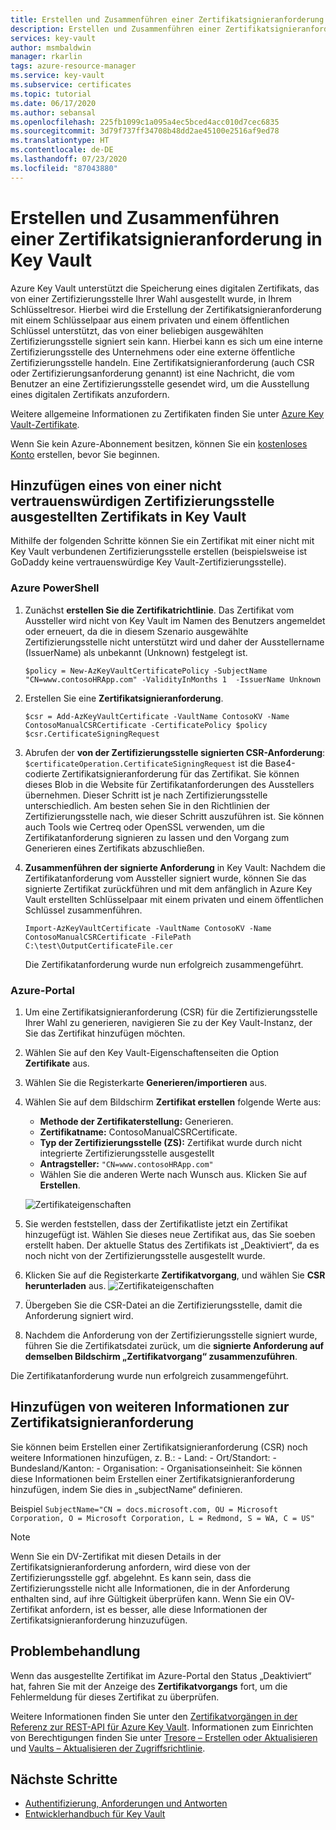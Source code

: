```yaml
---
title: Erstellen und Zusammenführen einer Zertifikatsignieranforderung in Azure Key Vault
description: Erstellen und Zusammenführen einer Zertifikatsignieranforderung in Azure Key Vault
services: key-vault
author: msmbaldwin
manager: rkarlin
tags: azure-resource-manager
ms.service: key-vault
ms.subservice: certificates
ms.topic: tutorial
ms.date: 06/17/2020
ms.author: sebansal
ms.openlocfilehash: 225fb1099c1a095a4ec5bced4acc010d7cec6835
ms.sourcegitcommit: 3d79f737ff34708b48dd2ae45100e2516af9ed78
ms.translationtype: HT
ms.contentlocale: de-DE
ms.lasthandoff: 07/23/2020
ms.locfileid: "87043880"
---
```

# <a name="creating-and-merging-csr-in-key-vault"></a>Erstellen und Zusammenführen einer Zertifikatsignieranforderung in Key Vault

Azure Key Vault unterstützt die Speicherung eines digitalen Zertifikats, das von einer Zertifizierungsstelle Ihrer Wahl ausgestellt wurde, in Ihrem Schlüsseltresor. Hierbei wird die Erstellung der Zertifikatsignieranforderung mit einem Schlüsselpaar aus einem privaten und einem öffentlichen Schlüssel unterstützt, das von einer beliebigen ausgewählten Zertifizierungsstelle signiert sein kann. Hierbei kann es sich um eine interne Zertifizierungsstelle des Unternehmens oder eine externe öffentliche Zertifizierungsstelle handeln. Eine Zertifikatsignieranforderung (auch CSR oder Zertifizierungsanforderung genannt) ist eine Nachricht, die vom Benutzer an eine Zertifizierungsstelle gesendet wird, um die Ausstellung eines digitalen Zertifikats anzufordern.

Weitere allgemeine Informationen zu Zertifikaten finden Sie unter [Azure Key Vault-Zertifikate](/azure/key-vault/certificates/about-certificates).

Wenn Sie kein Azure-Abonnement besitzen, können Sie ein [kostenloses Konto](https://azure.microsoft.com/free/?WT.mc_id=A261C142F) erstellen, bevor Sie beginnen.

## <a name="adding-certificate-in-key-vault-issued-by-a-non-trusted-ca"></a>Hinzufügen eines von einer nicht vertrauenswürdigen Zertifizierungsstelle ausgestellten Zertifikats in Key Vault

Mithilfe der folgenden Schritte können Sie ein Zertifikat mit einer nicht mit Key Vault verbundenen Zertifizierungsstelle erstellen (beispielsweise ist GoDaddy keine vertrauenswürdige Key Vault-Zertifizierungsstelle). 


### <a name="azure-powershell"></a>Azure PowerShell



1.  Zunächst **erstellen Sie die Zertifikatrichtlinie**. Das Zertifikat vom Aussteller wird nicht von Key Vault im Namen des Benutzers angemeldet oder erneuert, da die in diesem Szenario ausgewählte Zertifizierungsstelle nicht unterstützt wird und daher der Ausstellername (IssuerName) als unbekannt (Unknown) festgelegt ist.

    ```azurepowershell
    $policy = New-AzKeyVaultCertificatePolicy -SubjectName "CN=www.contosoHRApp.com" -ValidityInMonths 1  -IssuerName Unknown
    ```


2. Erstellen Sie eine **Zertifikatsignieranforderung**.

   ```azurepowershell
   $csr = Add-AzKeyVaultCertificate -VaultName ContosoKV -Name ContosoManualCSRCertificate -CertificatePolicy $policy
   $csr.CertificateSigningRequest
   ```

3. Abrufen der **von der Zertifizierungsstelle signierten CSR-Anforderung**: `$certificateOperation.CertificateSigningRequest` ist die Base4-codierte Zertifikatsignieranforderung für das Zertifikat. Sie können dieses Blob in die Website für Zertifikatanforderungen des Ausstellers übernehmen. Dieser Schritt ist je nach Zertifizierungsstelle unterschiedlich. Am besten sehen Sie in den Richtlinien der Zertifizierungsstelle nach, wie dieser Schritt auszuführen ist. Sie können auch Tools wie Certreq oder OpenSSL verwenden, um die Zertifikatanforderung signieren zu lassen und den Vorgang zum Generieren eines Zertifikats abzuschließen.


4. **Zusammenführen der signierte Anforderung** in Key Vault: Nachdem die Zertifikatanforderung vom Aussteller signiert wurde, können Sie das signierte Zertifikat zurückführen und mit dem anfänglich in Azure Key Vault erstellten Schlüsselpaar mit einem privaten und einem öffentlichen Schlüssel zusammenführen.

    ```azurepowershell-interactive
    Import-AzKeyVaultCertificate -VaultName ContosoKV -Name ContosoManualCSRCertificate -FilePath C:\test\OutputCertificateFile.cer
    ```

    Die Zertifikatanforderung wurde nun erfolgreich zusammengeführt.

### <a name="azure-portal"></a>Azure-Portal

1.  Um eine Zertifikatsignieranforderung (CSR) für die Zertifizierungsstelle Ihrer Wahl zu generieren, navigieren Sie zu der Key Vault-Instanz, der Sie das Zertifikat hinzufügen möchten.
2.  Wählen Sie auf den Key Vault-Eigenschaftenseiten die Option **Zertifikate** aus.
3.  Wählen Sie die Registerkarte **Generieren/importieren** aus.
4.  Wählen Sie auf dem Bildschirm **Zertifikat erstellen** folgende Werte aus:
    - **Methode der Zertifikaterstellung:** Generieren.
    - **Zertifikatname:** ContosoManualCSRCertificate.
    - **Typ der Zertifizierungsstelle (ZS):** Zertifikat wurde durch nicht integrierte Zertifizierungsstelle ausgestellt
    - **Antragsteller:** `"CN=www.contosoHRApp.com"`
    - Wählen Sie die anderen Werte nach Wunsch aus. Klicken Sie auf **Erstellen**.

    ![Zertifikateigenschaften](../media/certificates/create-csr-merge-csr/create-certificate.png)
6.  Sie werden feststellen, dass der Zertifikatliste jetzt ein Zertifikat hinzugefügt ist. Wählen Sie dieses neue Zertifikat aus, das Sie soeben erstellt haben. Der aktuelle Status des Zertifikats ist „Deaktiviert“, da es noch nicht von der Zertifizierungsstelle ausgestellt wurde.
7. Klicken Sie auf die Registerkarte **Zertifikatvorgang**, und wählen Sie **CSR herunterladen** aus.
 ![Zertifikateigenschaften](../media/certificates/create-csr-merge-csr/download-csr.png)

8.  Übergeben Sie die CSR-Datei an die Zertifizierungsstelle, damit die Anforderung signiert wird.
9.  Nachdem die Anforderung von der Zertifizierungsstelle signiert wurde, führen Sie die Zertifikatsdatei zurück, um die **signierte Anforderung auf demselben Bildschirm „Zertifikatvorgang“ zusammenzuführen**.

Die Zertifikatanforderung wurde nun erfolgreich zusammengeführt.

## <a name="adding-more-information-to-csr"></a>Hinzufügen von weiteren Informationen zur Zertifikatsignieranforderung

Sie können beim Erstellen einer Zertifikatsignieranforderung (CSR) noch weitere Informationen hinzufügen, z. B.: 
    - Land:
    - Ort/Standort:
    - Bundesland/Kanton:
    - Organisation:
    - Organisationseinheit: Sie können diese Informationen beim Erstellen einer Zertifikatsignieranforderung hinzufügen, indem Sie dies in „subjectName“ definieren.

Beispiel
    ```SubjectName="CN = docs.microsoft.com, OU = Microsoft Corporation, O = Microsoft Corporation, L = Redmond, S = WA, C = US"
    ```

>[!Note]
>Wenn Sie ein DV-Zertifikat mit diesen Details in der Zertifikatsignieranforderung anfordern, wird diese von der Zertifizierungsstelle ggf. abgelehnt. Es kann sein, dass die Zertifizierungsstelle nicht alle Informationen, die in der Anforderung enthalten sind, auf ihre Gültigkeit überprüfen kann. Wenn Sie ein OV-Zertifikat anfordern, ist es besser, alle diese Informationen der Zertifikatsignieranforderung hinzuzufügen.


## <a name="troubleshoot"></a>Problembehandlung

Wenn das ausgestellte Zertifikat im Azure-Portal den Status „Deaktiviert“ hat, fahren Sie mit der Anzeige des **Zertifikatvorgangs** fort, um die Fehlermeldung für dieses Zertifikat zu überprüfen.

Weitere Informationen finden Sie unter den [Zertifikatvorgängen in der Referenz zur REST-API für Azure Key Vault](/rest/api/keyvault). Informationen zum Einrichten von Berechtigungen finden Sie unter [Tresore – Erstellen oder Aktualisieren](/rest/api/keyvault/vaults/createorupdate) und [Vaults – Aktualisieren der Zugriffsrichtlinie](/rest/api/keyvault/vaults/updateaccesspolicy).

## <a name="next-steps"></a>Nächste Schritte

- [Authentifizierung, Anforderungen und Antworten](../general/authentication-requests-and-responses.md)
- [Entwicklerhandbuch für Key Vault](../general/developers-guide.md)
